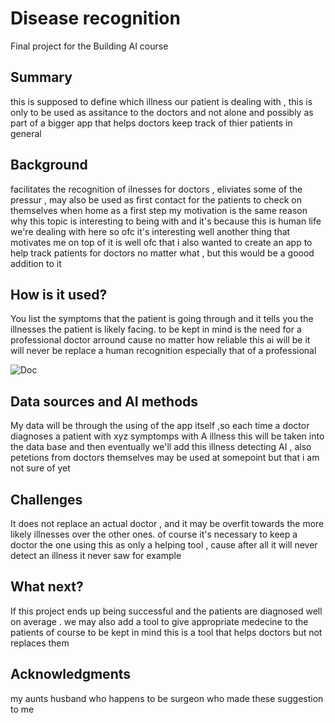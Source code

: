 # Disease recognition

Final project for the Building AI course

## Summary

this is supposed to define which illness our patient is dealing with , this is only to be used as assitance to the doctors and not alone 
and possibly as part of a bigger app that helps doctors keep track of thier patients in general


## Background

facilitates the recognition of ilnesses for doctors , eliviates some of the pressur , may also be used as first contact for the patients to check on themselves 
when home as a first step
my motivation is the same reason why this topic is interesting to being with and it's because this is human life we're dealing with here so ofc it's interesting 
well another thing that motivates me on top of it is well ofc that i also wanted to create an app to help track patients for doctors no matter what , but this would be a goood addition to it



## How is it used?

You list the symptoms that the patient is going through and it tells you the illnesses the patient is likely facing. to be kept in mind is the need for a professional doctor arround 
cause no matter how reliable this ai will be it will never be replace a human recognition especially that of a professional


![Doc](https://th.bing.com/th/id/R.622189d6072a206d48037eb2d1899761?rik=ermt9Rcu1xUq6g&pid=ImgRaw&r=0)


## Data sources and AI methods
My data will be through the using of the app itself ,so each time a doctor diagnoses a patient with xyz symptomps with A illness this will be taken into the data base
and then eventually we'll add this illness detecting AI , also petetions from doctors themselves may be used at somepoint but that i am not sure of yet


## Challenges

It does not replace an actual doctor , and it may be overfit towards the more likely illnesses over the other ones.
of course it's necessary to keep a doctor the one using this as only a helping tool , cause after all it will never detect an illness it never saw for example

## What next?

If this project ends up being successful and the patients are diagnosed well on average . we may also add a tool to give appropriate medecine to the patients 
of course to be kept in mind this is a tool that helps doctors but not replaces them 

## Acknowledgments

my aunts husband who happens to be surgeon who made these suggestion to me
